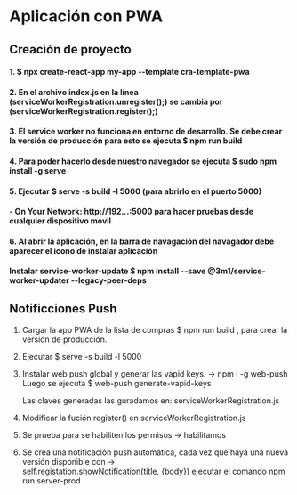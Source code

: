 # Aplicación con PWA

## Creación de proyecto

#### 1. $ npx create-react-app my-app --template cra-template-pwa

#### 2. En el archivo index.js en la línea (serviceWorkerRegistration.unregister();) se cambia por (serviceWorkerRegistration.register();)

#### 3. El service worker no funciona en entorno de desarrollo. Se debe crear la versión de producción para esto se ejecuta $ npm run build

#### 4. Para poder hacerlo desde nuestro navegador se ejecuta $ sudo npm install -g serve

#### 5. Ejecutar $ serve -s build -l 5000 (para abrirlo en el puerto 5000)

#### - On Your Network:  http://192.***.*.**:5000 para hacer pruebas desde cualquier dispositivo movil

#### 6. Al abrir la aplicación, en la barra de navagación del navagador debe aparecer el icono de instalar aplicación  

#### Instalar service-worker-update $ npm install --save @3m1/service-worker-updater --legacy-peer-deps

## Notificciones Push
1. Cargar la app PWA de la lista de compras
$ npm run build , para crear la versión de producción.
2. Ejecutar $ serve -s build -l 5000
3. Instalar web push global y generar las vapid keys. -> 
    npm i -g web-push
    Luego se ejecuta 
    $ web-push generate-vapid-keys

    Las claves generadas las guradamos en: serviceWorkerRegistration.js
4. Modificar la fución register() en serviceWorkerRegistration.js
5. Se prueba para se habiliten los permisos -> habilitamos
6. Se crea una notificación push automática, cada vez que haya una nueva versión disponible con ->  
self.registation.showNotification(title, {body})
ejecutar el comando npm run server-prod